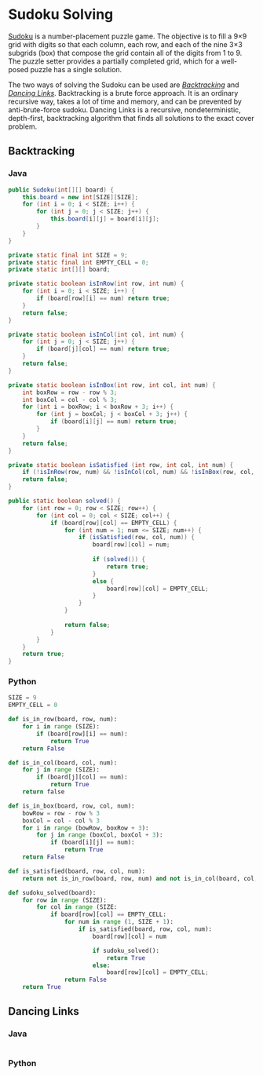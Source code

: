 # Sudoku Solving
[Sudoku](https://en.wikipedia.org/wiki/Sudoku) is a number-placement puzzle game. The objective is to fill a 9×9 grid with digits so that each column, each row, and each of the nine 3×3 subgrids (box) that compose the grid contain all of the digits from 1 to 9. The puzzle setter provides a partially completed grid, which for a well-posed puzzle has a single solution. 

The two ways of solving the Sudoku can be used are [*Backtracking*](https://www.geeksforgeeks.org/backtracking-algorithms/) and [*Dancing Links*](https://www.geeksforgeeks.org/exact-cover-problem-algorithm-x-set-2-implementation-dlx/). Backtracking is a brute force approach. It is an ordinary recursive way, takes a lot of time and memory, and can be prevented by anti-brute-force sudoku. Dancing Links is a recursive, nondeterministic, depth-first, backtracking algorithm that finds all solutions to the exact cover problem.

## Backtracking

### Java
```java
public Sudoku(int[][] board) {
    this.board = new int[SIZE][SIZE];
    for (int i = 0; i < SIZE; i++) {
        for (int j = 0; j < SIZE; j++) {
            this.board[i][j] = board[i][j];
        }
    }
}

private static final int SIZE = 9;
private static final int EMPTY_CELL = 0;
private static int[][] board;

private static boolean isInRow(int row, int num) {
    for (int i = 0; i < SIZE; i++) {
        if (board[row][i] == num) return true;
    }
    return false;
}

private static boolean isInCol(int col, int num) {
    for (int j = 0; j < SIZE; j++) {
        if (board[j][col] == num) return true;
    }
    return false;
}

private static boolean isInBox(int row, int col, int num) {
    int boxRow = row - row % 3;
    int boxCol = col - col % 3;
    for (int i = boxRow; i < boxRow + 3; i++) {
        for (int j = boxCol; j < boxCol + 3; j++) {
            if (board[i][j] == num) return true;
        }
    }
    return false;
}

private static boolean isSatisfied (int row, int col, int num) {
    if (!isInRow(row, num) && !isInCol(col, num) && !isInBox(row, col, num)) return true;
    return false;
}

public static boolean solved() {
    for (int row = 0; row < SIZE; row++) {
        for (int col = 0; col < SIZE; col++) {
            if (board[row][col] == EMPTY_CELL) {
                for (int num = 1; num <= SIZE; num++) {
                    if (isSatisfied(row, col, num)) {
                        board[row][col] = num;
                        
                        if (solved()) {
                            return true;
                        }
                        else {
                            board[row][col] = EMPTY_CELL;
                        }
                    }
                }
                
                return false;
            }
        }
    }  
    return true;
}
```

### Python
```python
SIZE = 9
EMPTY_CELL = 0

def is_in_row(board, row, num):
    for i in range (SIZE):
        if (board[row][i] == num):
            return True
    return False

def is_in_col(board, col, num):
    for j in range (SIZE):
        if (board[j][col] == num):
            return True
    return false

def is_in_box(board, row, col, num):
    bowRow = row - row % 3
    boxCol = col - col % 3
    for i in range (bowRow, boxRow + 3):
        for j in range (boxCol, boxCol + 3):
            if (board[i][j] == num):
                return True
    return False

def is_satisfied(board, row, col, num):
    return not is_in_row(board, row, num) and not is_in_col(board, col, num) and not is_in_box(board, row, col, num)

def sudoku_solved(board):
    for row in range (SIZE):
        for col in range (SIZE:
            if board[row][col] == EMPTY_CELL:
                for num in range (1, SIZE + 1):
                    if is_satisfied(board, row, col, num):
                        board[row][col] = num

                        if sudoku_solved():
                            return True
                        else:
                            board[row][col] = EMPTY_CELL;
                return False
    return True
```

## Dancing Links

### Java
```java
```

### Python
````python
````